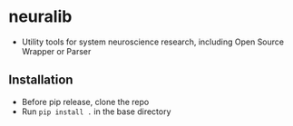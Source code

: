 # neuralib
- Utility tools for system neuroscience research, including Open Source Wrapper or Parser

## Installation

- Before pip release, clone the repo
- Run `pip install .` in the base directory